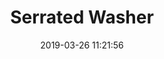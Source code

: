 ---
title: 'Serrated Washer'
date: '2019-03-26 11:21:56'
description: Serrated Washer
productcategory: marble
maincategory: Facade Systems
background: '#e58e26'
prioritiy: 1313
image: '/assets/img/tirtikli_pul_render.jpg'
techimage: '/assets/img/tirtikli_pul_teknik_cizim.jpg'
threedmodel: '/assets/glb/tirtikli_pul.glb'
threedscale: 20000
threedlogo: '/assets/img/3d_logo_en.png'
product: true
specs: "●  Product Code - CSL.H.02EG.PUL.08.TK.TM
"
---